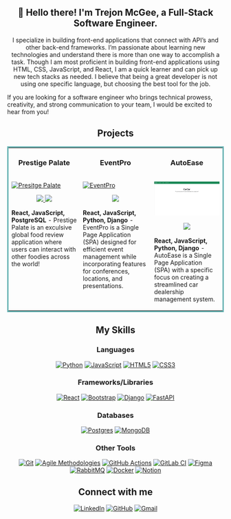 <h2 align="center">👋 Hello there! I'm Trejon McGee, a Full-Stack Software Engineer.</h2>
<p style="text-align: center;">
I specialize in building front-end applications that connect with API’s and other back-end frameworks. I’m passionate about learning new technologies and understand there is more than one way to accomplish a task. Though I am most proficient in building front-end applications using HTML, CSS, JavaScript, and React, I am a quick learner and can pick up new tech stacks as needed. I believe that being a great developer is not using one specific language, but choosing the best tool for the job.

If you are looking for a software engineer who brings technical prowess, creativity, and strong communication to your team, I would be excited to hear from you!
</p>

## <div align="center">Projects</div>
<table bordercolor="#66b2b2">
  
  <tr>
    <td width="33%" valign="top">
      <h3 align="center">Prestige Palate</h3>
        <br />
        <a target="_blank" href="https://mambo-number-5.gitlab.io/prestige-palate/">
            <img src="images/PrestigePalate.gif" width="100%" alt="Presitge Palate"/>
        </a>
        <br />
        <p align="center">
          
  <a href="https://gitlab.com/mambo-number-5/prestige-palate" target="_blank">
    <img src="https://img.shields.io/static/v1?label=|&message=REPO&color=23555f&style=plastic&logo=github&logo-color=white"/>
  </a>  
  <a href="https://mambo-number-5.gitlab.io/prestige-palate/" target="_blank">
    <img src="https://img.shields.io/static/v1?label=|&message=WEBSITE&color=cdf998&style=plastic&logo=wordpress&logo-color=white"/>
  </a>
      </p>
        <p><strong>React, JavaScript, PostgreSQL</strong> - Prestige Palate is an exculsive global food review application where users can interact with other foodies across the world!</p>
    </td>
    <td width="33%" valign="top">
      <h3 align="center">EventPro</h3>
        <br />
        <a target="_blank" href="https://github.com/codewithtrey/EventPro">
            <img src="images/EventPro.gif" width="100%" alt="EventPro"/>
        </a>
        <br />
        <p align="center">
          
  <a href="https://github.com/codewithtrey/EventPro" target="_blank">
    <img src="https://img.shields.io/static/v1?label=|&message=REPO&color=23555f&style=plastic&logo=github&logo-color=white"/>
  </a>  
      </p>
        <p><strong>React, JavaScript, Python, Django</strong> - EventPro is a Single Page Application (SPA) designed for efficient event management while incorporating features for conferences, locations, and presentations. </p>
    </td>
    <td width="33%" valign="top">
      <h3 align="center">AutoEase</h3>
        <br />
        <a target="_blank" href="https://github.com/codewithtrey/AutoEase">
            <img src="images/AutoEase.gif" width="100%" alt="AutoEase"/>
        </a>
        <br />
        <p align="center">
          
  <a href="https://github.com/codewithtrey/AutoEase" target="_blank">
    <img src="https://img.shields.io/static/v1?label=|&message=REPO&color=23555f&style=plastic&logo=github&logo-color=white"/>
  </a>  
      </p>
        <p><strong>React, JavaScript, Python, Django</strong> - AutoEase is a Single Page Application (SPA) with a specific focus on creating a streamlined car dealership management system. </p>
    </td>
  </tr>
  
  </table>

## <div align="center">My Skills</div>

<div align="center">

### Languages  
[![Python](https://img.shields.io/badge/python-3670A0?style=for-the-badge&logo=python&logoColor=ffdd54)](https://www.python.org/)
[![JavaScript](https://img.shields.io/badge/javascript-%23323330.svg?style=for-the-badge&logo=javascript&logoColor=%23F7DF1E)](https://www.javascript.com/)
[![HTML5](https://img.shields.io/badge/html5-%23E34F26.svg?style=for-the-badge&logo=html5&logoColor=white)](https://developer.mozilla.org/en-US/docs/Glossary/HTML5)
[![CSS3](https://img.shields.io/badge/css3-%231572B6.svg?style=for-the-badge&logo=css3&logoColor=white)](https://developer.mozilla.org/en-US/docs/Web/CSS)

### Frameworks/Libraries

[![React](https://img.shields.io/badge/react-%2320232a.svg?style=for-the-badge&logo=react&logoColor=%2361DAFB)](https://reactjs.org/)
[![Bootstrap](https://img.shields.io/badge/bootstrap-%238511FA.svg?style=for-the-badge&logo=bootstrap&logoColor=white)](https://getbootstrap.com/)
[![Django](https://img.shields.io/badge/django-%23092E20.svg?style=for-the-badge&logo=django&logoColor=white)](https://www.djangoproject.com/)
[![FastAPI](https://img.shields.io/badge/FastAPI-005571?style=for-the-badge&logo=fastapi)](https://fastapi.tiangolo.com/)

### Databases
[![Postgres](https://img.shields.io/badge/postgres-%23316192.svg?style=for-the-badge&logo=postgresql&logoColor=white)](https://www.postgresql.org/)
[![MongoDB](https://img.shields.io/badge/MongoDB-%234ea94b.svg?style=for-the-badge&logo=mongodb&logoColor=white)](https://www.mongodb.com/)

### Other Tools

[![Git](https://img.shields.io/badge/-Git-F05032?logo=git&logoColor=white)](https://github.com/)
[![Agile Methodologies](https://img.shields.io/badge/-Agile_Methodologies-008075?logo=scrumalliance&logoColor=white)](https://www.scrumalliance.org/)
[![GitHub Actions](https://img.shields.io/badge/github%20actions-%232671E5.svg?style=for-the-badge&logo=githubactions&logoColor=white)](https://github.com/features/actions)
[![GitLab CI](https://img.shields.io/badge/gitlab%20ci-%23181717.svg?style=for-the-badge&logo=gitlab&logoColor=white)](https://about.gitlab.com/)
[![Figma](https://img.shields.io/badge/figma-%23F24E1E.svg?style=for-the-badge&logo=figma&logoColor=white)](https://www.figma.com/)
[![RabbitMQ](https://img.shields.io/badge/Rabbitmq-FF6600?style=for-the-badge&logo=rabbitmq&logoColor=white)](https://www.rabbitmq.com/)
[![Docker](https://img.shields.io/badge/docker-%230db7ed.svg?style=for-the-badge&logo=docker&logoColor=white)](https://www.docker.com/)
[![Notion](https://img.shields.io/badge/Notion-%23000000.svg?style=for-the-badge&logo=notion&logoColor=white)](https://www.notion.so/)

## <div align="center">Connect with me</div>

[![LinkedIn](https://img.shields.io/badge/linkedin-%230077B5.svg?style=for-the-badge&logo=linkedin&logoColor=white)](https://www.linkedin.com/in/trejonmcgee/)
[![GitHub](https://img.shields.io/badge/github-%23121011.svg?style=for-the-badge&logo=github&logoColor=white)](https://github.com/codewithtrey)
[![Gmail](https://img.shields.io/badge/Gmail-D14836?style=for-the-badge&logo=gmail&logoColor=white)](https://mail.google.com/mail/u/0/?fs=1&tf=cm&source=mailto&to=trejon.mcgee@gmail.com)
